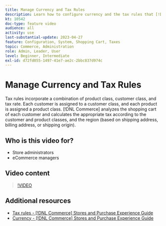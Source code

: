 ```yaml
---
title: Manage Currency and Tax Rules
description: Learn how to configure currency and the tax rules that [!DNL Commerce] uses to calculate the appropriate tax according to the customer and product classes.
kt: 10542
doc-type: feature video
audience: all
activity: use
last-substantial-update: 2023-04-27
feature: Configuration, System, Shopping Cart, Taxes
topic: Commerce, Administration
role: Admin, Leader, User
level: Beginner, Intermediate
exl-id: d72fd055-1497-41e7-ae2c-2bbc837d974c
---
```

# Manage Currency and Tax Rules

Tax rules incorporate a combination of product class, customer class, and tax rate. Each customer is assigned to a customer class, and each product is assigned a product class. [!DNL Commerce] analyzes the shopping cart of each customer and calculates the appropriate tax according to the customer and product classes, and the region (based on shipping address, billing address, or shipping origin).

## Who is this video for?

- Store administrators
- eCommerce managers

## Video content

>[!VIDEO](https://video.tv.adobe.com/v/343657?quality=12&learn=on)

## Additional resources

- [Tax rules - [!DNL Commerce] Stores and Purchase Experience Guide](https://experienceleague.adobe.com/docs/commerce-admin/stores-sales/site-store/taxes/tax-rules.html)
- [Currency - [!DNL Commerce] Stores and Purchase Experience Guide](https://experienceleague.adobe.com/docs/commerce-admin/stores-sales/site-store/currency/currency.html)
